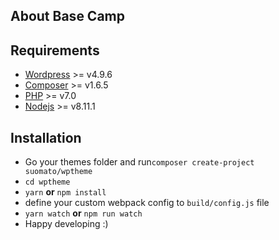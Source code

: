 ## About Base Camp
## Requirements

- [Wordpress](https://wordpress.org/) >= v4.9.6
- [Composer](https://getcomposer.org/download/) >= v1.6.5
- [PHP](http://php.net/manual/en/install.php) >= v7.0
- [Nodejs](https://nodejs.org/en/) >= v8.11.1

## Installation

- Go your themes folder and run`composer create-project suomato/wptheme`
- `cd wptheme`
- `yarn` **or** `npm install`
- define your custom webpack config to `build/config.js` file
- `yarn watch` **or** `npm run watch`
- Happy developing :)